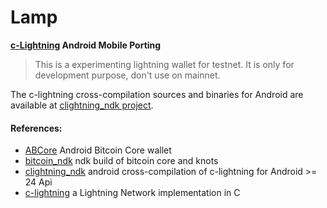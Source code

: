 # Lamp 
<strong> [c-Lightning](https://github.com/ElementsProject/lightning) Android Mobile Porting </strong>

> This is a experimenting lightning wallet for testnet. It is only for development purpose, don't use on mainnet.

The c-lightning cross-compilation sources and binaries for Android are available at [clightning_ndk project](https://github.com/lvaccaro/clightning_ndk).

#### References:

- [ABCore](https://github.com/greenaddress/abcore) Android Bitcoin Core wallet
- [bitcoin_ndk](https://github.com/greenaddress/bitcoin_ndk) ndk build of bitcoin core and knots
- [clightning_ndk](https://github.com/lvaccaro/clightning_ndk) android cross-compilation of c-lightning for Android >= 24 Api
- [c-lightning](https://github.com/ElementsProject/lightning) a Lightning Network implementation in C
